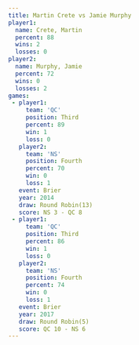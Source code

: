 ```yaml
---
title: Martin Crete vs Jamie Murphy
player1:             
  name: Crete, Martin
  percent: 88        
  wins: 2            
  losses: 0          
player2:             
  name: Murphy, Jamie
  percent: 72        
  wins: 0            
  losses: 2          
games:
 - player1:         
     team: 'QC'     
     position: Third
     percent: 89    
     win: 1         
     loss: 0        
   player2:          
     team: 'NS'      
     position: Fourth
     percent: 70     
     win: 0          
     loss: 1         
   event: Brier         
   year: 2014           
   draw: Round Robin(13)
   score: NS 3 - QC 8   
 - player1:         
     team: 'QC'     
     position: Third
     percent: 86    
     win: 1         
     loss: 0        
   player2:          
     team: 'NS'      
     position: Fourth
     percent: 74     
     win: 0          
     loss: 1         
   event: Brier        
   year: 2017          
   draw: Round Robin(5)
   score: QC 10 - NS 6 
---
```

